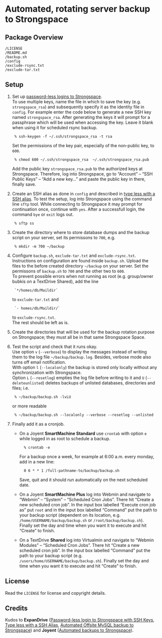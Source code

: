Automated, rotating server backup to Strongspace
================================================


Package Overview
----------------

    /LICENSE
    /README.md
    /backup.sh
    /config
    /exclude-rsync.txt
    /exclude-tar.txt


Setup
-----

1. Set up [password-less logins to Strongspace](https://www.strongspace.com/help/password-less-login-with-ssh-keys).  
To use multiple keys, name the file in which to save the key (e.g. `strongspace_rsa`) and subsequently specify it as the identity file in `config`. For example enter the code below to generate a new SSH key named `strongspace_rsa`. After generating the keys it will prompt for a passphrase which will be used when accessing the key. Leave it blank when using it for scheduled rsync backup.

        % ssh-keygen -f ~/.ssh/strongspace_rsa -t rsa
    Set the permissions of the key pair, especially of the non-public key, to `600`.

        % chmod 600 ~/.ssh/strongspace_rsa  ~/.ssh/strongspace_rsa.pub
    Add the public key `strongspace_rsa.pub` to the authorized keys at Strongspace. Therefore, log into Strongspace, go to “Account” – “SSH Public Keys” – “Add a new key…” and paste the public key in there, finally save.

2. Create an SSH alias as done in `config` and described in [type less with a SSH alias](https://www.strongspace.com/help/ssh-alias). To test the setup, log into Strongspace using the command line `sftp` tool. While connecting to Strongspace it may prompt for continuation once, continue with `yes`. After a  successfull login, the command `bye` or `exit` logs out.

        % sftp ss

3. Create the directory where to store database dumps and the backup script on your server, set its permissons to `700`, e.g.

        % mkdir -m 700 ~/backup

4. Configure `backup.sh`, `exclude-tar.txt` and `exclude-rsync.txt`. Instructions on configuration are found inside `backup.sh`. Upload the files to the before created directory `~/backup` on your server. Set the permissons of `backup.sh` to `700` and the other two to `600`.  
    To prevent possible errors when not running as root (e.g. group/owner bubkis on a TextDrive Shared), add the line

        `*/homes/db/Maildir`
    to `exclude-tar.txt` and

        `- homes/db/Maildir/`
    to `exclude-rsync.txt`.  
    The rest should be left as is.

5. Create the directories that will be used for the backup rotation purpose on Strongspace; they must all be in that same Strongspace Space.

6. Test the script and check that it runs okay.   
    Use option `v` (`--verbose`) to display the messages instead of writing them to the log file `~/backup/backup.log`. Besides, verbose mode also turns off email notification.  
    With option `l` (`--localonly`) the backup is stored only locally without any synchronization with Strongspace.  
    Option `L` (`--resetlog`) empties the log file before writing to it and `U` (`--deleteunlisted`) deletes backups of unlisted databases, directories and files; i.e.

        % ~/backup/backup.sh -lvLU
    or more readable

        % ~/backup/backup.sh --localonly --verbose --resetlog --unlisted

7. Finally add it as a cronjob.
    - On a Joyent **SmartMachine Standard** use `crontab` with option `e` while logged in as root to schedule a backup.

            % crontab -e
        For a backup once a week, for example at 6:00 a.m. every monday, add in a new line:
 
            0 6 * * 1 /full-pathname-to/backup/backup.sh
        Save, quit and it should run automatically on the next scheduled date.
    - On a Joyent **SmartMachine Plus** log into Webmin and navigate to “Webmin” – “System” – “Scheduled Cron Jobs”. There hit “Create a new scheduled cron job”. In the input box labelled “Execute cron job as” put `root` and in the input box labelled “Command” put the path to your backup script (dependent on its location, e.g. `/home/USERNAME/backup/backup.sh` or `/root/backup/backup.sh`). Finally set the day and time when you want it to execute and hit “Create” to finish.
    - On a TextDrive **Shared** log into Virtualmin and navigate to “Webmin Modules” – “Scheduled Cron Jobs”. There hit “Create a new scheduled cron job”. In the input box labelled “Command” put the path to your backup script (e.g. `/users/home/USERNAME/backup/backup.sh`). Finally set the day and time when you want it to execute and hit “Create” to finish.


License
-------

Read the `LICENSE` for license and copyright details.


Credits
-------

Kudos to **ExpanDrive** ([Password-less login to Strongspace with SSH Keys](https://www.strongspace.com/help/password-less-login-with-ssh-keys), [Type less with a SSH Alias](https://www.strongspace.com/help/ssh-alias), [Automated Offsite MySQL backup to Strongspace](https://www.strongspace.com/help/automated-offsite-mysql-backup)) and **Joyent** ([Automated backups to Strongspace](http://oldwiki.joyent.com/shared:automated-backups)).
